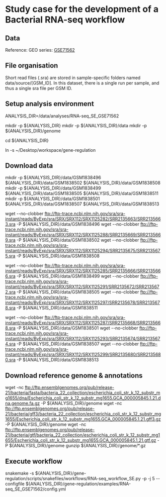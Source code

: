 # Study case for the development of a Bacterial RNA-seq workflow


## Data

Reference: 
    GEO series: [GSE71562](http://www.ncbi.nlm.nih.gov/geo/query/acc.cgi?acc=GSE71562)

## File organisation

Short read files (.sra) are stored in sample-specific folders named data/source/[GSM_ID].
In this dataset, there is a single run per sample, and thus a single sra file per GSM ID. 

## Setup analysis environment

ANALYSIS_DIR=/data/analyses/RNA-seq_SE_GSE71562

mkdir -p ${ANALYSIS_DIR}
mkdir -p ${ANALYSIS_DIR}/data 
mkdir -p ${ANALYSIS_DIR}/genome

cd ${ANALYSIS_DIR}
<!--git clone https://github.com/rioualen/gene-regulation.git -->
<!--TODO: replace with tar.gz download of gene-regulation-v3.0-->
ln -s ~/Desktop/workspace/gene-regulation

## Download data

mkdir -p ${ANALYSIS_DIR}/data/GSM1838496 ${ANALYSIS_DIR}/data/GSM1838502 ${ANALYSIS_DIR}/data/GSM1838508 
mkdir -p ${ANALYSIS_DIR}/data/GSM1838499 ${ANALYSIS_DIR}/data/GSM1838505 ${ANALYSIS_DIR}/data/GSM1838511
mkdir -p ${ANALYSIS_DIR}/data/GSM1838501 ${ANALYSIS_DIR}/data/GSM1838507 ${ANALYSIS_DIR}/data/GSM1838513

wget --no-clobber ftp://ftp-trace.ncbi.nlm.nih.gov/sra/sra-instant/reads/ByExp/sra/SRX/SRX112/SRX1125282/SRR2135663/SRR2135663.sra -P ${ANALYSIS_DIR}/data/GSM1838496
wget --no-clobber ftp://ftp-trace.ncbi.nlm.nih.gov/sra/sra-instant/reads/ByExp/sra/SRX/SRX112/SRX1125288/SRR2135669/SRR2135669.sra -P ${ANALYSIS_DIR}/data/GSM1838502
wget --no-clobber ftp://ftp-trace.ncbi.nlm.nih.gov/sra/sra-instant/reads/ByExp/sra/SRX/SRX112/SRX1125294/SRR2135675/SRR2135675.sra -P ${ANALYSIS_DIR}/data/GSM1838508

wget --no-clobber ftp://ftp-trace.ncbi.nlm.nih.gov/sra/sra-instant/reads/ByExp/sra/SRX/SRX112/SRX1125285/SRR2135666/SRR2135666.sra -P ${ANALYSIS_DIR}/data/GSM1838499
wget --no-clobber ftp://ftp-trace.ncbi.nlm.nih.gov/sra/sra-instant/reads/ByExp/sra/SRX/SRX112/SRX1125291/SRR2135672/SRR2135672.sra -P ${ANALYSIS_DIR}/data/GSM1838505
wget --no-clobber ftp://ftp-trace.ncbi.nlm.nih.gov/sra/sra-instant/reads/ByExp/sra/SRX/SRX112/SRX1125297/SRR2135678/SRR2135678.sra -P ${ANALYSIS_DIR}/data/GSM1838511

wget --no-clobber ftp://ftp-trace.ncbi.nlm.nih.gov/sra/sra-instant/reads/ByExp/sra/SRX/SRX112/SRX1125287/SRR2135668/SRR2135668.sra -P ${ANALYSIS_DIR}/data/GSM1838501
wget --no-clobber ftp://ftp-trace.ncbi.nlm.nih.gov/sra/sra-instant/reads/ByExp/sra/SRX/SRX112/SRX1125293/SRR2135674/SRR2135674.sra -P ${ANALYSIS_DIR}/data/GSM1838507
wget --no-clobber ftp://ftp-trace.ncbi.nlm.nih.gov/sra/sra-instant/reads/ByExp/sra/SRX/SRX112/SRX1125299/SRR2135680/SRR2135680.sra -P ${ANALYSIS_DIR}/data/GSM1838513

## Download reference genome & annotations

wget -nc ftp://ftp.ensemblgenomes.org/pub/release-21/bacteria/fasta/bacteria_22_collection/escherichia_coli_str_k_12_substr_mg1655/dna/Escherichia_coli_str_k_12_substr_mg1655.GCA_000005845.1.21.dna.genome.fa.gz -P ${ANALYSIS_DIR}/genome
wget -nc ftp://ftp.ensemblgenomes.org/pub/release-21/bacteria/gff3/bacteria_22_collection/escherichia_coli_str_k_12_substr_mg1655/Escherichia_coli_str_k_12_substr_mg1655.GCA_000005845.1.21.gff3.gz -P ${ANALYSIS_DIR}/genome
wget -nc ftp://ftp.ensemblgenomes.org/pub/release-21/bacteria/gtf/bacteria_22_collection/escherichia_coli_str_k_12_substr_mg1655/Escherichia_coli_str_k_12_substr_mg1655.GCA_000005845.1.21.gtf.gz -P ${ANALYSIS_DIR}/genome
gunzip ${ANALYSIS_DIR}/genome/*.gz


## Execute workflow

snakemake -s ${ANALYSIS_DIR}/gene-regulation/scripts/snakefiles/workflows/RNA-seq_workflow_SE.py -p -j 5 --configfile ${ANALYSIS_DIR}/gene-regulation/examples/RNA-seq_SE_GSE71562/config.yml



